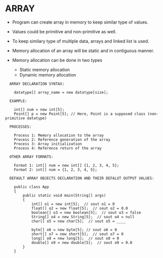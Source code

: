 # ARRAY

+ Program can create array in memory to keep similar type of values.
+ Values could be primitive and non-primitive as well.
+ To keep similary type of multiple data, arrays and linked list is used.
+ Memory allocation of an array will be static and in contiguous manner.

+ Memory allocation can be done in two types
  + Static memory allocation
  + Dynamic memory allocation

```
  ARRAY DECLARATION SYNTAX:

    datatype[] array_name = new datatype[size];

  EXAMPLE:

    int[] num = new int[5];
    Point[] p = new Point[5]; // Here, Point is a supposed class (non-primitive datatype)

  PROCESSES:

    Process 1: Memory allocation to the array
    Process 2: Reference generation of the array
    Process 3: Array initialization
    Process 4: Reference return of the array
```

```
  OTHER ARRAY FORMATS:
  
    Format 1: int[] num = new int[] {1, 2, 3, 4, 5};
    Format 2: int[] num = {1, 2, 3, 4, 5};
```

```
  DEFAULT ARRAY OBJECTS DECLARATION AND THEIR DEFALUT OUTPUT VALUES:

    public class App
    {
    	public static void main(String[] args)
    	{
    		int[] o1 = new int[5];  // sout o1 = 0
    		float[] o2 = new float[5];  // sout o2 = 0.0
    		boolean[] o3 = new boolean[5];  // sout o3 = false
    		String[] o4 = new String[5];  // sout o4 = null
    		char[] o5 = new char[5];  // sout o5 = ____
    		
    		byte[] o6 = new byte[5]; // sout o6 = 0
    		short[] o7 = new short[5];  // sout o7 = 0
    		long[] o8 = new long[5];  // sout o8 = 0
    		double[] o9 = new double[5];  // sout o9 = 0.0
    	}
    }
```
